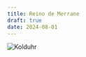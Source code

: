```yaml
---
title: Reino de Merrane
draft: true
date: 2024-08-01
---
```

![Kolduhr](https://i.pinimg.com/736x/62/40/fc/6240fc240ab6da1f5b8870fb4fd67548.jpg)

